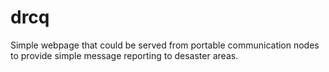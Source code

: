 # drcq

Simple webpage that could be served from portable communication nodes to provide simple message reporting to desaster areas.
